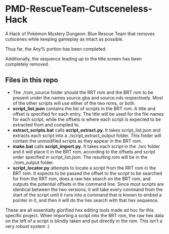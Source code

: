 # PMD-RescueTeam-Cutsceneless-Hack
A Hack of Pokémon Mystery Dungeon: Blue Rescue Team that removes cutscenes while keeping gameplay as intact as possible.

Thus far, the Any% portion has been completed.

Additionally, the sequence leading up to the title screen has been completely removed.

## Files in this repo
- The ./rom_source folder should the RRT rom and the BRT rom to be present under the names source.gba and source.nds respectively. Most of the other scripts will use either of the two roms, or both.
- **script_list.json** contains the list of scripts in the BRT rom. A title and offset is specified for each entry. The title will be used for the file names for each script, while the offsets is where each script is expected to be extracted from and compiled to.
- **extract_scripts.bat** calls **script_extract.py**. It takes script_list.json and extracts each script into a ./script_extract_output folder. This folder will contain the unmodified scripts as they appear in the BRT rom.
- **make.bat** calls **script_import.py**. It takes each script in the ./src folder and it will place it in the BRT rom, according to the offsets and script order specified in script_list.json. The resulting rom will be in the ./rom_output folder.
- **script_locator.py** attempts to locate a script from the RRT rom in the BRT rom. It expects to be passed the offset to the script to be searched for from the RRT rom, does a raw hex search on the BRT rom, and outputs the potential offsets in the command line. Since most scripts are identical between the two versions, it will take every command from the start of the script until it runs into a command that is known to embed a pointer in it, and then it will do the hex search with that hex sequence.

These are all essentially glorified hex editing tools made ad hoc for this specific project. When importing a script into the BRT rom, the raw hex data on the left of a script is blindly taken and put directly in the rom. This isn't a very robust system :)
